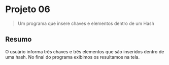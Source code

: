 # Projeto 06
> Um programa que insere chaves e elementos dentro de um Hash

## Resumo
O usuário informa três chaves e três elementos que são inseridos dentro de uma hash. No final do programa exibimos os resultamos na tela.